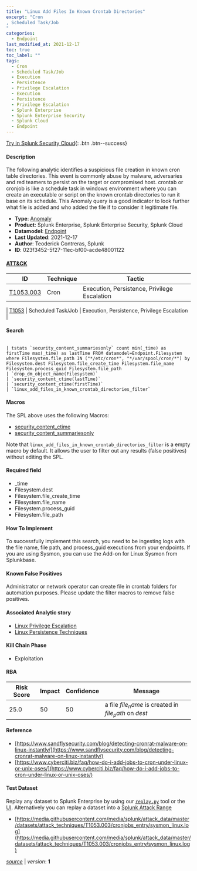 ```yaml
---
title: "Linux Add Files In Known Crontab Directories"
excerpt: "Cron
, Scheduled Task/Job
"
categories:
  - Endpoint
last_modified_at: 2021-12-17
toc: true
toc_label: ""
tags:
  - Cron
  - Scheduled Task/Job
  - Execution
  - Persistence
  - Privilege Escalation
  - Execution
  - Persistence
  - Privilege Escalation
  - Splunk Enterprise
  - Splunk Enterprise Security
  - Splunk Cloud
  - Endpoint
---
```




[Try in Splunk Security Cloud](https://www.splunk.com/en_us/cyber-security.html){: .btn .btn--success}

#### Description

The following analytic identifies a suspicious file creation in known cron table directories. This event is commonly abuse by malware, adversaries and red teamers to persist on the target or compromised host. crontab or cronjob is like a schedule task in windows environment where you can create an executable or script on the known crontab directories to run it base on its schedule. This Anomaly query is a good indicator to look further what file is added and who added the file if to consider it legitimate file.

- **Type**: [Anomaly](https://github.com/splunk/security_content/wiki/object-Analytic-Types)
- **Product**: Splunk Enterprise, Splunk Enterprise Security, Splunk Cloud
- **Datamodel**: [Endpoint](https://docs.splunk.com/Documentation/CIM/latest/User/Endpoint)
- **Last Updated**: 2021-12-17
- **Author**: Teoderick Contreras, Splunk
- **ID**: 023f3452-5f27-11ec-bf00-acde48001122


#### [ATT&CK](https://attack.mitre.org/)

| ID             | Technique        |  Tactic             |
| -------------- | ---------------- |-------------------- |
| [T1053.003](https://attack.mitre.org/techniques/T1053/003/) | Cron | Execution, Persistence, Privilege Escalation |

| [T1053](https://attack.mitre.org/techniques/T1053/) | Scheduled Task/Job | Execution, Persistence, Privilege Escalation |

#### Search

```

| tstats `security_content_summariesonly` count min(_time) as firstTime max(_time) as lastTime FROM datamodel=Endpoint.Filesystem where Filesystem.file_path IN ("*/etc/cron*", "*/var/spool/cron/*") by Filesystem.dest Filesystem.file_create_time Filesystem.file_name Filesystem.process_guid Filesystem.file_path 
| `drop_dm_object_name(Filesystem)` 
| `security_content_ctime(lastTime)` 
| `security_content_ctime(firstTime)` 
| `linux_add_files_in_known_crontab_directories_filter`
```

#### Macros
The SPL above uses the following Macros:
* [security_content_ctime](https://github.com/splunk/security_content/blob/develop/macros/security_content_ctime.yml)
* [security_content_summariesonly](https://github.com/splunk/security_content/blob/develop/macros/security_content_summariesonly.yml)

Note that `linux_add_files_in_known_crontab_directories_filter` is a empty macro by default. It allows the user to filter out any results (false positives) without editing the SPL.

#### Required field
* _time
* Filesystem.dest
* Filesystem.file_create_time
* Filesystem.file_name
* Filesystem.process_guid
* Filesystem.file_path


#### How To Implement
To successfully implement this search, you need to be ingesting logs with the file name, file path, and process_guid executions from your endpoints. If you are using Sysmon, you can use the Add-on for Linux Sysmon from Splunkbase.

#### Known False Positives
Administrator or network operator can create file in crontab folders for automation purposes. Please update the filter macros to remove false positives.

#### Associated Analytic story
* [Linux Privilege Escalation](/stories/linux_privilege_escalation)
* [Linux Persistence Techniques](/stories/linux_persistence_techniques)


#### Kill Chain Phase
* Exploitation



#### RBA

| Risk Score  | Impact      | Confidence   | Message      |
| ----------- | ----------- |--------------|--------------|
| 25.0 | 50 | 50 | a file $file_name$ is created in $file_path$ on $dest$ |




#### Reference

* [https://www.sandflysecurity.com/blog/detecting-cronrat-malware-on-linux-instantly/](https://www.sandflysecurity.com/blog/detecting-cronrat-malware-on-linux-instantly/)
* [https://www.cyberciti.biz/faq/how-do-i-add-jobs-to-cron-under-linux-or-unix-oses/](https://www.cyberciti.biz/faq/how-do-i-add-jobs-to-cron-under-linux-or-unix-oses/)



#### Test Dataset
Replay any dataset to Splunk Enterprise by using our [`replay.py`](https://github.com/splunk/attack_data#using-replaypy) tool or the [UI](https://github.com/splunk/attack_data#using-ui).
Alternatively you can replay a dataset into a [Splunk Attack Range](https://github.com/splunk/attack_range#replay-dumps-into-attack-range-splunk-server)


* [https://media.githubusercontent.com/media/splunk/attack_data/master/datasets/attack_techniques/T1053.003/cronjobs_entry/sysmon_linux.log](https://media.githubusercontent.com/media/splunk/attack_data/master/datasets/attack_techniques/T1053.003/cronjobs_entry/sysmon_linux.log)



[*source*](https://github.com/splunk/security_content/tree/develop/detections/endpoint/linux_add_files_in_known_crontab_directories.yml) \| *version*: **1**